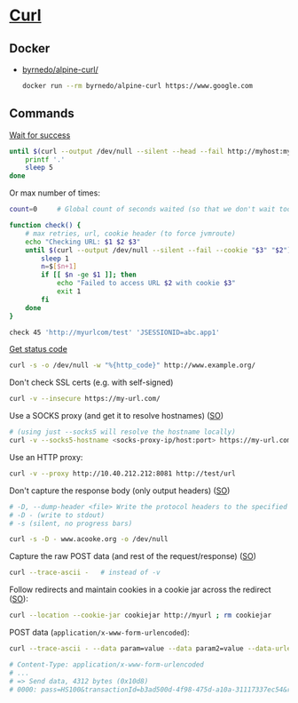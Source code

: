 # [Curl](https://github.com/bagder/curl)

## Docker

* [byrnedo/alpine-curl/](https://hub.docker.com/r/byrnedo/alpine-curl/)

    ```bash
    docker run --rm byrnedo/alpine-curl https://www.google.com
    ```

## Commands

[Wait for success](http://stackoverflow.com/a/21189440/125246)
```bash
until $(curl --output /dev/null --silent --head --fail http://myhost:myport); do
    printf '.'
    sleep 5
done
```

Or max number of times:
```bash
count=0		# Global count of seconds waited (so that we don't wait too long in total)

function check() {
	# max retries, url, cookie header (to force jvmroute)
	echo "Checking URL: $1 $2 $3"
	until $(curl --output /dev/null --silent --fail --cookie "$3" "$2"); do
		sleep 1
		n=$[$n+1]
		if [[ $n -ge $1 ]]; then
			echo "Failed to access URL $2 with cookie $3"
			exit 1
		fi
	done
}

check 45 'http://myurlcom/test' 'JSESSIONID=abc.app1'
```

[Get status code](http://superuser.com/a/442395)
```bash
curl -s -o /dev/null -w "%{http_code}" http://www.example.org/
```

Don't check SSL certs (e.g. with self-signed)
```bash
curl -v --insecure https://my-url.com/
```

Use a SOCKS proxy (and get it to resolve hostnames) ([SO](http://stackoverflow.com/a/28598130/125246))
```bash
# (using just --socks5 will resolve the hostname locally) 
curl -v --socks5-hostname <socks-proxy-ip/host:port> https://my-url.com/
```

Use an HTTP proxy:

```bash
curl -v --proxy http://10.40.212.212:8081 http://test/url
```

Don't capture the response body (only output headers) ([SO](http://stackoverflow.com/questions/10060098/getting-only-response-header-from-http-post-using-curl))

```bash
# -D, --dump-header <file> Write the protocol headers to the specified file
# -D - (write to stdout)
# -s (silent, no progress bars)

curl -s -D - www.acooke.org -o /dev/null
```

Capture the raw POST data (and rest of the request/response) ([SO](http://superuser.com/a/291456/108786))
```bash
curl --trace-ascii -   # instead of -v
```

Follow redirects and maintain cookies in a cookie jar across the redirect ([SO](http://stackoverflow.com/a/18474746/125246)):
```bash
curl --location --cookie-jar cookiejar http://myurl ; rm cookiejar
```

POST data (`application/x-www-form-urlencoded`):
```bash
curl --trace-ascii - --data param=value --data param2=value --data-urlencode param3='base64-encoded-value' http://myurl

# Content-Type: application/x-www-form-urlencoded
# ...
# => Send data, 4312 bytes (0x10d8)
# 0000: pass=HS100&transactionId=b3ad500d-4f98-475d-a10a-31117337ec54&re
```
